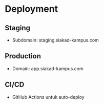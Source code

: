 # Deployment

## Staging
- Subdomain: staging.siakad-kampus.com

## Production
- Domain: app.siakad-kampus.com

## CI/CD
- GitHub Actions untuk auto-deploy
